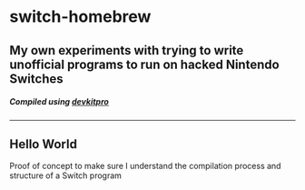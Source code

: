 # switch-homebrew
## My own experiments with trying to write unofficial programs to run on hacked Nintendo Switches
##### Compiled using [devkitpro](https://devkitpro.org/)
------

## Hello World
Proof of concept to make sure I understand the compilation process and structure of a Switch program